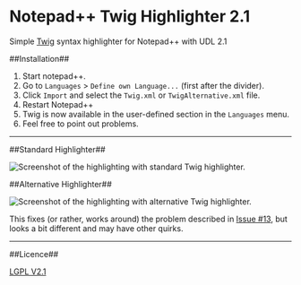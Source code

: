 Notepad++ Twig Highlighter 2.1
==============================

Simple [Twig](http://twig.sensiolabs.org/) syntax highlighter for Notepad++ with UDL 2.1

##Installation##

1. Start notepad++.
2. Go to `Languages` > `Define own Language...` (first after the divider).
3. Click `Import` and select the `Twig.xml` or `TwigAlternative.xml` file.
4. Restart Notepad++
5. Twig is now available in the user-defined section in the `Languages` menu.
6. Feel free to point out problems.

-----------------------------------------------------------------------------------------------------------------------

##Standard Highlighter##

![Screenshot of the highlighting with standard Twig highlighter.](http://puu.sh/nHQ97/4549453909.png)


##Alternative Highlighter##

![Screenshot of the highlighting with alternative Twig highlighter.](http://puu.sh/nHQ6Z/78ba384843.png)

This fixes (or rather, works around) the problem described in [Issue #13](https://github.com/Banane9/notepadplusplus-twig/issues/13), but looks a bit different and may have other quirks.

-----------------------------------------------------------------------------------------------------------------------

##Licence##

[LGPL V2.1](https://github.com/Banane9/notepadplusplus-twig/blob/master/LICENSE.md)
